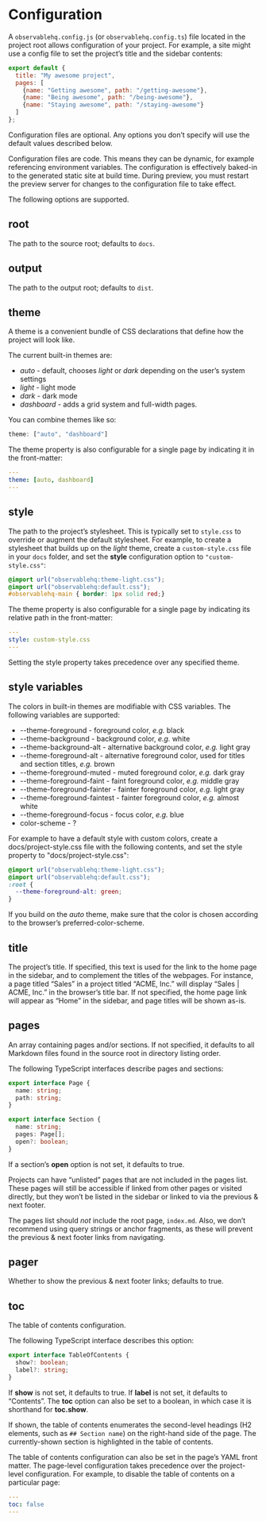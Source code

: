 # Configuration

A `observablehq.config.js` (or `observablehq.config.ts`) file located in the project root allows configuration of your project. For example, a site might use a config file to set the project’s title and the sidebar contents:

```js run=false
export default {
  title: "My awesome project",
  pages: [
    {name: "Getting awesome", path: "/getting-awesome"},
    {name: "Being awesome", path: "/being-awesome"},
    {name: "Staying awesome", path: "/staying-awesome"}
  ]
};
```

Configuration files are optional. Any options you don’t specify will use the default values described below.

Configuration files are code. This means they can be dynamic, for example referencing environment variables. The configuration is effectively baked-in to the generated static site at build time. During preview, you must restart the preview server for changes to the configuration file to take effect.

The following options are supported.

## root

The path to the source root; defaults to `docs`.

## output

The path to the output root; defaults to `dist`.

## theme

A theme is a convenient bundle of CSS declarations that define how the project will look like.

The current built-in themes are:
* *auto* - default, chooses *light* or *dark* depending on the user’s system settings
* *light* - light mode
* *dark* - dark mode
* *dashboard* - adds a grid system and full-width pages.

You can combine themes like so:

```js
theme: ["auto", "dashboard"]
```

The theme property is also configurable for a single page by indicating it in the front-matter:

```yaml
---
theme: [auto, dashboard]
---
```

## style

The path to the project’s stylesheet. This is typically set to `style.css` to override or augment the default stylesheet. For example, to create a stylesheet that builds up on the *light* theme, create a `custom-style.css` file in your `docs` folder, and set the **style** configuration option to `"custom-style.css"`:

```css
@import url("observablehq:theme-light.css");
@import url("observablehq:default.css");
#observablehq-main { border: 1px solid red;}
```

The theme property is also configurable for a single page by indicating its relative path in the front-matter:

```yaml
---
style: custom-style.css
---
```

Setting the style property takes precedence over any specified theme.

## style variables

The colors in built-in themes are modifiable with CSS variables. The following variables are supported:

* --theme-foreground - foreground color, _e.g._ black
* --theme-background - background color, _e.g._ white
* --theme-background-alt - alternative background color, _e.g._ light gray
* --theme-foreground-alt - alternative foreground color, used for titles and section titles, _e.g._ brown
* --theme-foreground-muted - muted foreground color, _e.g._ dark gray
* --theme-foreground-faint - faint foreground color, _e.g._ middle gray
* --theme-foreground-fainter - fainter foreground color, _e.g._ light gray
* --theme-foreground-faintest - fainter foreground color, _e.g._ almost white
* --theme-foreground-focus - focus color, _e.g._ blue
* color-scheme - ?

For example to have a default style with custom colors, create a docs/project-style.css file with the following contents, and set the style property to "docs/project-style.css":

```css
@import url("observablehq:theme-light.css");
@import url("observablehq:default.css");
:root {
  --theme-foreground-alt: green; 
}
```

If you build on the *auto* theme, make sure that the color is chosen according to the browser’s preferred-color-scheme.

## title

The project’s title. If specified, this text is used for the link to the home page in the sidebar, and to complement the titles of the webpages. For instance, a page titled “Sales” in a project titled “ACME, Inc.” will display “Sales | ACME, Inc.” in the browser’s title bar. If not specified, the home page link will appear as “Home” in the sidebar, and page titles will be shown as-is.

## pages

An array containing pages and/or sections. If not specified, it defaults to all Markdown files found in the source root in directory listing order.

The following TypeScript interfaces describe pages and sections:

```ts run=false
export interface Page {
  name: string;
  path: string;
}
```
```ts run=false
export interface Section {
  name: string;
  pages: Page[];
  open?: boolean;
}
```

If a section’s **open** option is not set, it defaults to true.

Projects can have “unlisted” pages that are not included in the pages list. These pages will still be accessible if linked from other pages or visited directly, but they won’t be listed in the sidebar or linked to via the previous & next footer.

The pages list should _not_ include the root page, `index.md`. Also, we don’t recommend using query strings or anchor fragments, as these will prevent the previous & next footer links from navigating.

## pager

Whether to show the previous & next footer links; defaults to true.

## toc

The table of contents configuration.

The following TypeScript interface describes this option:

```ts run=false
export interface TableOfContents {
  show?: boolean;
  label?: string;
}
```

If **show** is not set, it defaults to true. If **label** is not set, it defaults to “Contents”. The **toc** option can also be set to a boolean, in which case it is shorthand for **toc.show**.

If shown, the table of contents enumerates the second-level headings (H2 elements, such as `## Section name`) on the right-hand side of the page. The currently-shown section is highlighted in the table of contents.

The table of contents configuration can also be set in the page’s YAML front matter. The page-level configuration takes precedence over the project-level configuration. For example, to disable the table of contents on a particular page:

```yaml
---
toc: false
---
```

